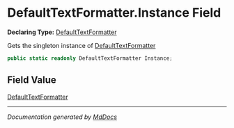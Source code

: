 ﻿# DefaultTextFormatter.Instance Field

**Declaring Type:** [DefaultTextFormatter](../index.md)

Gets the singleton instance of [DefaultTextFormatter](../index.md)

```csharp
public static readonly DefaultTextFormatter Instance;
```

## Field Value

[DefaultTextFormatter](../index.md)

___

*Documentation generated by [MdDocs](https://github.com/ap0llo/mddocs)*
